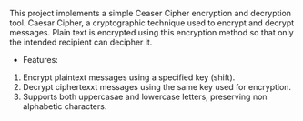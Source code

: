
This project implements a simple Ceaser Cipher encryption and decryption tool. Caesar Cipher, a cryptographic technique used to encrypt and decrypt messages. 
Plain text is encrypted using this encryption method so that only the intended recipient can decipher it.



+ Features:

1. Encrypt plaintext messages using a specified key (shift).
2. Decrypt ciphertexxt messages using the same key used for encryption.
3. Supports both uppercasae and lowercase letters, preserving non alphabetic characters.
